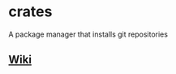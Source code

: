 # crates
A package manager that installs git repositories

## [Wiki](https://github.com/KickdeGans/crates/wiki)